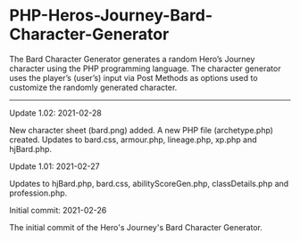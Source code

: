 # PHP-Heros-Journey-Bard-Character-Generator
The Bard Character Generator generates a random Hero’s Journey character using the PHP programming language. The character generator uses the player’s (user’s) input via Post Methods as options used to customize the randomly generated character. 

-------------------




Update 1.02: 2021-02-28

New character sheet (bard.png) added.  A new PHP file (archetype.php) created.  Updates to bard.css, armour.php, lineage.php, xp.php and hjBard.php.


Update 1.01: 2021-02-27

Updates to hjBard.php, bard.css, abilityScoreGen.php, classDetails.php and profession.php.


Initial commit: 2021-02-26

The initial commit of the Hero's Journey's Bard Character Generator.


